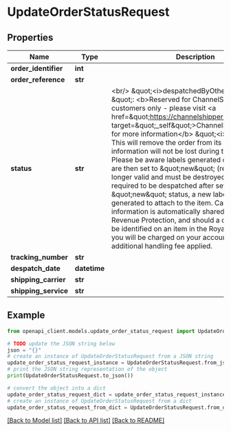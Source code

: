 # UpdateOrderStatusRequest


## Properties

Name | Type | Description | Notes
------------ | ------------- | ------------- | -------------
**order_identifier** | **int** |  | [optional] 
**order_reference** | **str** |  | [optional] 
**status** | **str** | &lt;br/&gt; \&quot;&lt;i&gt;despatchedByOtherCourier&lt;/i&gt; \&quot;: &lt;b&gt;Reserved for ChannelShipper customers only - please visit &lt;a href&#x3D;\&quot;https://channelshipper.com/\&quot; target&#x3D;\&quot;_self\&quot;&gt;ChannelShipper.com&lt;/a&gt; for more information&lt;/b&gt;  \&quot;&lt;i&gt;new&lt;/i&gt; \&quot;: This will remove the order from its batch. Order information will not be lost during this process.  Please be aware labels generated on orders which are then set to \&quot;new\&quot; (reset) are no longer valid and must be destroyed. If the order is required to be despatched after setting to \&quot;new\&quot; status, a new label must be generated to attach to the item.  Cancelled label information is automatically shared with Royal Mail Revenue Protection, and should a cancelled label be identified on an item in the Royal Mail Network, you will be charged on your account and an additional handling fee applied.  | [optional] 
**tracking_number** | **str** |  | [optional] 
**despatch_date** | **datetime** |  | [optional] 
**shipping_carrier** | **str** |  | [optional] 
**shipping_service** | **str** |  | [optional] 

## Example

```python
from openapi_client.models.update_order_status_request import UpdateOrderStatusRequest

# TODO update the JSON string below
json = "{}"
# create an instance of UpdateOrderStatusRequest from a JSON string
update_order_status_request_instance = UpdateOrderStatusRequest.from_json(json)
# print the JSON string representation of the object
print(UpdateOrderStatusRequest.to_json())

# convert the object into a dict
update_order_status_request_dict = update_order_status_request_instance.to_dict()
# create an instance of UpdateOrderStatusRequest from a dict
update_order_status_request_from_dict = UpdateOrderStatusRequest.from_dict(update_order_status_request_dict)
```
[[Back to Model list]](../README.md#documentation-for-models) [[Back to API list]](../README.md#documentation-for-api-endpoints) [[Back to README]](../README.md)


